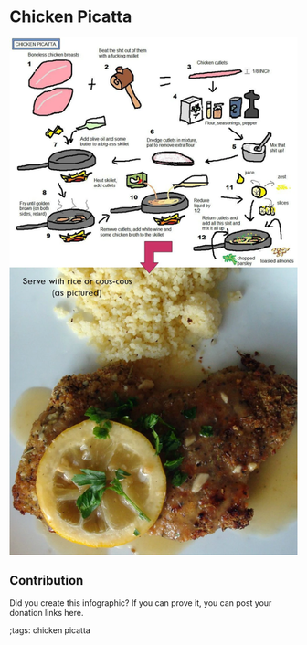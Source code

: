 # Chicken Picatta

![](fitpics/chicken-picatta.webp)

## Contribution

Did you create this infographic? If you can prove it, you can post your donation links here. 

;tags: chicken picatta

